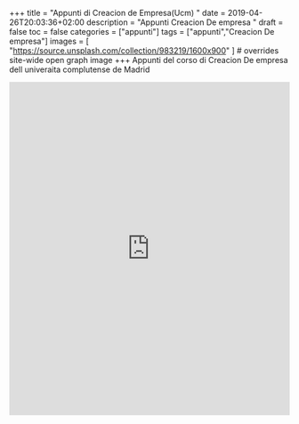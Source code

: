 +++
title = "Appunti di Creacion de Empresa(Ucm) "
date = 2019-04-26T20:03:36+02:00
description = "Appunti Creacion De empresa "
draft = false
toc = false
categories = ["appunti"]
tags = ["appunti","Creacion De empresa"]
images = [
  "https://source.unsplash.com/collection/983219/1600x900"
] # overrides site-wide open graph image
+++
Appunti del corso di Creacion De empresa dell univeraita complutense de Madrid

<iframe src="https://drive.google.com/embeddedfolderview?id=1JUnFIqjE-IhakhPfXwkdXwRHViNCTZ6R#grid" style="width:100%; height:600px; border:0;"></iframe>




